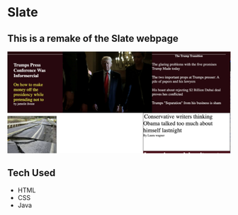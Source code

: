# Slate
## This is a remake of the Slate webpage
![Slate image](slate.jpg)

## Tech Used
- HTML
- CSS
- Java

